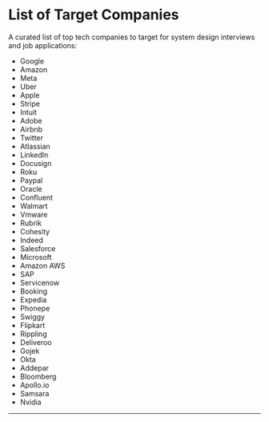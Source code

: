 # List of Target Companies

A curated list of top tech companies to target for system design interviews and job applications:

- Google
- Amazon
- Meta
- Uber
- Apple
- Stripe
- Intuit
- Adobe
- Airbnb
- Twitter
- Atlassian
- LinkedIn
- Docusign
- Roku
- Paypal
- Oracle
- Confluent
- Walmart
- Vmware
- Rubrik
- Cohesity
- Indeed
- Salesforce
- Microsoft
- Amazon AWS
- SAP
- Servicenow
- Booking
- Expedia
- Phonepe
- Swiggy
- Flipkart
- Rippling
- Deliveroo
- Gojek
- Okta
- Addepar
- Bloomberg
- Apollo.io
- Samsara
- Nvidia

---